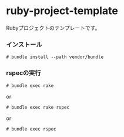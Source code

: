 # ruby-project-template

Rubyプロジェクトのテンプレートです。

### インストール

```
# bundle install --path vendor/bundle
```

### rspecの実行

```
# bundle exec rake
```
or
```
# bundle exec rake rspec
```
or
```
# bundle exec rspec
```
